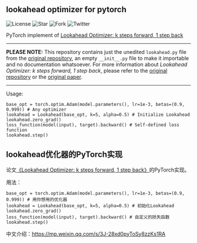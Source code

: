 ## lookahead optimizer for pytorch
![License](https://img.shields.io/github/license/alphadl/lookahead.pytorch)
![Star](https://img.shields.io/github/stars/alphadl/lookahead.pytorch)
![Fork](https://img.shields.io/github/forks/alphadl/lookahead.pytorch)
![Twitter](https://img.shields.io/twitter/url/https/github.com%2Falphadl%2Flookahead.pytorch)

PyTorch implement of <a href="https://arxiv.org/abs/1907.08610" target="_blank">Lookahead Optimizer: k steps forward, 1 step back</a>

---

**PLEASE NOTE:** 
This repository contains just the unedited `lookahead.py` file from the [original repository](https://github.com/alphadl/lookahead.pytorch), an empty `__init__.py` file to make it importable and no documentation whatsoever. 
For more information about *Lookahead Optimizer: k steps forward, 1 step back*, please refer to the [original repository](https://github.com/alphadl/lookahead.pytorch) or the [original paper](https://arxiv.org/abs/1907.08610).

---

Usage:
```
base_opt = torch.optim.Adam(model.parameters(), lr=1e-3, betas=(0.9, 0.999)) # Any optimizer
lookahead = Lookahead(base_opt, k=5, alpha=0.5) # Initialize Lookahead
lookahead.zero_grad()
loss_function(model(input), target).backward() # Self-defined loss function
lookahead.step()
```

## lookahead优化器的PyTorch实现

论文<a href="https://arxiv.org/abs/1907.08610" target="_blank">《Lookahead Optimizer: k steps forward, 1 step back》</a>的PyTorch实现。

用法：
```
base_opt = torch.optim.Adam(model.parameters(), lr=1e-3, betas=(0.9, 0.999)) # 用你想用的优化器
lookahead = Lookahead(base_opt, k=5, alpha=0.5) # 初始化Lookahead
lookahead.zero_grad()
loss_function(model(input), target).backward() # 自定义的损失函数
lookahead.step()
```

中文介绍：https://mp.weixin.qq.com/s/3J-28xd0pyToSy8zzKs1RA  
